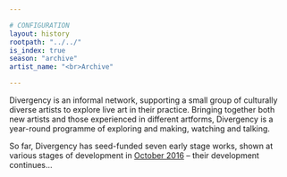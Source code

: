 ```yaml
---

# CONFIGURATION
layout: history
rootpath: "../../"
is_index: true
season: "archive"
artist_name: "<br>Archive" 

---
```

Divergency is an informal network, supporting a small group of culturally diverse artists to explore live art in their practice. Bringing together both new artists and those experienced in different artforms, Divergency is a year-round programme of exploring and making, watching and talking.        

So far, Divergency has seed-funded seven early stage works, shown at various stages of development in [October 2016](/current/2016/6oct) – their development continues…
